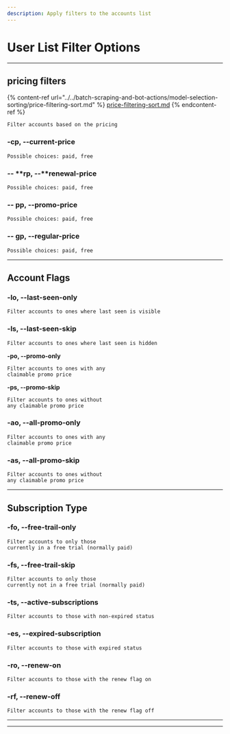```yaml
---
description: Apply filters to the accounts list
---
```


# User List Filter Options

***

## pricing filters

{% content-ref url="../../batch-scraping-and-bot-actions/model-selection-sorting/price-filtering-sort.md" %}
[price-filtering-sort.md](../../batch-scraping-and-bot-actions/model-selection-sorting/price-filtering-sort.md)
{% endcontent-ref %}

```
Filter accounts based on the pricing 
```

### -cp, --current-price

```
Possible choices: paid, free
```

### _--_ **rp, --**renewal-price

```
Possible choices: paid, free
```

### _--_ **pp, --promo-price**

```
Possible choices: paid, free
```

### **-- gp, --regular-price**

```
Possible choices: paid, free
```

***

## Account Flags

### **-lo, --last-seen-only**

```
Filter accounts to ones where last seen is visible
```

### **-ls, --last-seen-skip**

```
Filter accounts to ones where last seen is hidden
```

**-po, --promo-only**

```
Filter accounts to ones with any 
claimable promo price
```

**-ps, --promo-skip**

```
Filter accounts to ones without
any claimable promo price
```

### **-ao, --all-promo-only**

```
Filter accounts to ones with any 
claimable promo price
```

### **-as, --all-promo-skip**

```
Filter accounts to ones without
any claimable promo price
```



***

## Subscription Type

### **-fo, --free-trail-only**

```
Filter accounts to only those 
currently in a free trial (normally paid)
```

### **-fs, --free-trail-skip**

```
Filter accounts to only those 
currently not in a free trial (normally paid)
```

### **-ts, --active-subscriptions**

```
Filter accounts to those with non-expired status
```

### **-es, --expired-subscription**

```
Filter accounts to those with expired status
```

### **-ro, --renew-on**

```
Filter accounts to those with the renew flag on
```

### **-rf, --renew-off**

```
Filter accounts to those with the renew flag off
```



***

***

